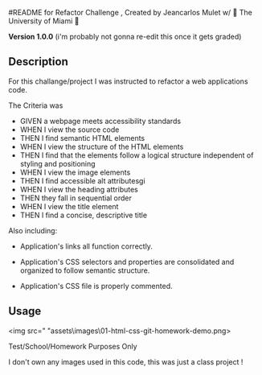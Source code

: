 #README for Refactor Challenge , Created by Jeancarlos Mulet w/  🙌 The University of Miami 🙌

**Version 1.0.0** 
(<lolfunnytext>i'm probably not gonna re-edit this once it gets graded</lolfunnytext>)

## Description 
For this challange/project I was instructed to refactor a web applications code.

The Criteria was

* GIVEN a webpage meets accessibility standards
* WHEN I view the source code
* THEN I find semantic HTML elements
* WHEN I view the structure of the HTML elements
* THEN I find that the elements follow a logical structure independent of styling and positioning
* WHEN I view the image elements
* THEN I find accessible alt attributesgi
* WHEN I view the heading attributes
* THEN they fall in sequential order
* WHEN I view the title element
* THEN I find a concise, descriptive title

Also including: 

- Application's links all function correctly.

- Application's CSS selectors and properties are consolidated and organized to follow semantic structure.

- Application's CSS file is properly commented.



## Usage 

<img src=" "assets\images\01-html-css-git-homework-demo.png>

Test/School/Homework Purposes Only

I don't own any images used in this code, this was just a class project !







